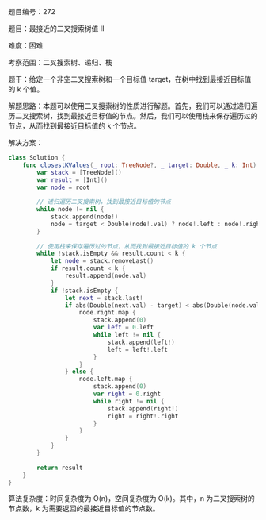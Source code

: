 题目编号：272

题目：最接近的二叉搜索树值 II

难度：困难

考察范围：二叉搜索树、递归、栈

题干：给定一个非空二叉搜索树和一个目标值 target，在树中找到最接近目标值的 k 个值。

解题思路：本题可以使用二叉搜索树的性质进行解题。首先，我们可以通过递归遍历二叉搜索树，找到最接近目标值的节点。然后，我们可以使用栈来保存遍历过的节点，从而找到最接近目标值的 k 个节点。

解决方案：

```swift
class Solution {
    func closestKValues(_ root: TreeNode?, _ target: Double, _ k: Int) -> [Int] {
        var stack = [TreeNode]()
        var result = [Int]()
        var node = root
        
        // 递归遍历二叉搜索树，找到最接近目标值的节点
        while node != nil {
            stack.append(node!)
            node = target < Double(node!.val) ? node!.left : node!.right
        }
        
        // 使用栈来保存遍历过的节点，从而找到最接近目标值的 k 个节点
        while !stack.isEmpty && result.count < k {
            let node = stack.removeLast()
            if result.count < k {
                result.append(node.val)
            }
            if !stack.isEmpty {
                let next = stack.last!
                if abs(Double(next.val) - target) < abs(Double(node.val) - target) {
                    node.right.map {
                        stack.append(0)
                        var left = 0.left
                        while left != nil {
                            stack.append(left!)
                            left = left!.left
                        }
                    }
                } else {
                    node.left.map {
                        stack.append(0)
                        var right = 0.right
                        while right != nil {
                            stack.append(right!)
                            right = right!.right
                        }
                    }
                }
            }
        }
        
        return result
    }
}
```

算法复杂度：时间复杂度为 O(n)，空间复杂度为 O(k)。其中，n 为二叉搜索树的节点数，k 为需要返回的最接近目标值的节点数。